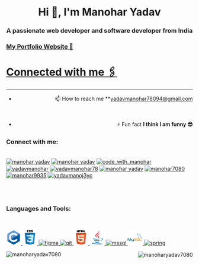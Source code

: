 <h1 align="center">Hi 👋, I'm Manohar Yadav</h1>
<h3 align="center">A passionate web developer and software developer from India</h3>

<h3 align="left"><a href="https://manoharyadav7080.github.io/Manoharyadav.info.github.io/" target="blank">My Portfolio Website <img>📃 </img></a></h3>
<h1 align="left"><a href="https://linktr.ee/manohar9693" target="blank">Connected with me 🖇️</a></h1>
<imag align = "right" alt="Coding" width="400" scr="https://cdn.dribbble.com/users/1894420/screenshots/14032021/programming_01.gif" >


****



- 📫 How to reach me **yadavmanohar78094@gmail.com
 <br>

- ⚡ Fun fact **I think I am funny 😎**
  <br>

<h3 align="left">Connect with me:</h3>
<p align="left">
  <br>
<a href="https://linkedin.com/in/manohar yadav" target="blank"><img align="center" src="https://raw.githubusercontent.com/rahuldkjain/github-profile-readme-generator/master/src/images/icons/Social/linked-in-alt.svg" alt="manohar yadav" height="30" width="40" /></a>
<a href="https://fb.com/manohar yadav" target="blank"><img align="center" src="https://raw.githubusercontent.com/rahuldkjain/github-profile-readme-generator/master/src/images/icons/Social/facebook.svg" alt="manohar yadav" height="30" width="40" /></a>
<a href="https://instagram.com/code_with_manohar" target="blank"><img align="center" src="https://raw.githubusercontent.com/rahuldkjain/github-profile-readme-generator/master/src/images/icons/Social/instagram.svg" alt="code_with_manohar" height="30" width="40" /></a>
<a href="https://medium.com/yadavmanohar" target="blank"><img align="center" src="https://raw.githubusercontent.com/rahuldkjain/github-profile-readme-generator/master/src/images/icons/Social/medium.svg" alt="yadavmanohar" height="30" width="40" /></a>
<a href="https://www.codechef.com/users/yadavmanohar78" target="blank"><img align="center" src="https://cdn.jsdelivr.net/npm/simple-icons@3.1.0/icons/codechef.svg" alt="yadavmanohar78" height="30" width="40" /></a>
<a href="https://www.hackerrank.com/manohar yadav" target="blank"><img align="center" src="https://raw.githubusercontent.com/rahuldkjain/github-profile-readme-generator/master/src/images/icons/Social/hackerrank.svg" alt="manohar yadav" height="30" width="40" /></a>
<a href="https://codeforces.com/profile/manohar7080" target="blank"><img align="center" src="https://raw.githubusercontent.com/rahuldkjain/github-profile-readme-generator/master/src/images/icons/Social/codeforces.svg" alt="manohar7080" height="30" width="40" /></a>
<a href="https://www.leetcode.com/manohar9935" target="blank"><img align="center" src="https://raw.githubusercontent.com/rahuldkjain/github-profile-readme-generator/master/src/images/icons/Social/leet-code.svg" alt="manohar9935" height="30" width="40" /></a>
<a href="https://auth.geeksforgeeks.org/user/yadavmanoj3yc" target="blank"><img align="center" src="https://raw.githubusercontent.com/rahuldkjain/github-profile-readme-generator/master/src/images/icons/Social/geeks-for-geeks.svg" alt="yadavmanoj3yc" height="30" width="40" /></a>
</p>

<br>
<br>


<h3 align="left">Languages and Tools:</h3>
<br>
<p align="left"> <a href="https://www.cprogramming.com/" target="_blank" rel="noreferrer"> <img src="https://raw.githubusercontent.com/devicons/devicon/master/icons/c/c-original.svg" alt="c" width="40" height="40"/> </a> <a href="https://www.w3schools.com/css/" target="_blank" rel="noreferrer"> <img src="https://raw.githubusercontent.com/devicons/devicon/master/icons/css3/css3-original-wordmark.svg" alt="css3" width="40" height="40"/> </a> <a href="https://www.figma.com/" target="_blank" rel="noreferrer"> <img src="https://www.vectorlogo.zone/logos/figma/figma-icon.svg" alt="figma" width="40" height="40"/> </a> <a href="https://git-scm.com/" target="_blank" rel="noreferrer"> <img src="https://www.vectorlogo.zone/logos/git-scm/git-scm-icon.svg" alt="git" width="40" height="40"/> </a> <a href="https://www.w3.org/html/" target="_blank" rel="noreferrer"> <img src="https://raw.githubusercontent.com/devicons/devicon/master/icons/html5/html5-original-wordmark.svg" alt="html5" width="40" height="40"/> </a> <a href="https://www.java.com" target="_blank" rel="noreferrer"> <img src="https://raw.githubusercontent.com/devicons/devicon/master/icons/java/java-original.svg" alt="java" width="40" height="40"/> </a> <a href="https://www.microsoft.com/en-us/sql-server" target="_blank" rel="noreferrer"> <img src="https://www.svgrepo.com/show/303229/microsoft-sql-server-logo.svg" alt="mssql" width="40" height="40"/> </a> <a href="https://www.mysql.com/" target="_blank" rel="noreferrer"> <img src="https://raw.githubusercontent.com/devicons/devicon/master/icons/mysql/mysql-original-wordmark.svg" alt="mysql" width="40" height="40"/> </a> <a href="https://spring.io/" target="_blank" rel="noreferrer"> <img src="https://www.vectorlogo.zone/logos/springio/springio-icon.svg" alt="spring" width="40" height="40"/> </a> </p>

<p><img align="left" src="https://github-readme-stats.vercel.app/api/top-langs?username=manoharyadav7080&show_icons=true&locale=en&layout=compact" alt="manoharyadav7080" /></p>

<p>&nbsp;<img align="center" src="https://github-readme-stats.vercel.app/api?username=manoharyadav7080&show_icons=true&locale=en" alt="manoharyadav7080" /></p>

